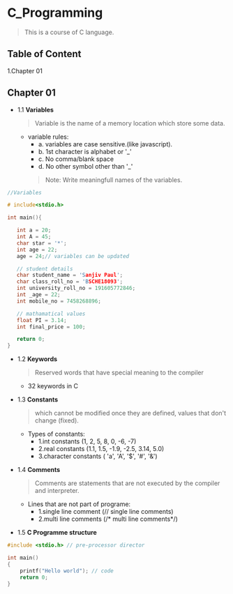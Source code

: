 # C_Programming
>This is a course of C language.
## Table of Content
1.Chapter 01

## Chapter 01
* 1.1 **Variables**
  >Variable is the name of a memory location which store some data.
  * variable rules:
    * a. variables are case sensitive.(like javascript).
    * b. 1st character is alphabet or '_'
    * c. No comma/blank space
    * d. No other symbol other than '_'
     >Note: Write meaningfull names of the variables.

 ```c
//Variables

# include<stdio.h>

int main(){

    int a = 20;
    int A = 45;
    char star = '*';
    int age = 22;
    age = 24;// variables can be updated

    // student details
    char student_name = 'Sanjiv Paul';
    char class_roll_no = 'BSCHE18093';
    int university_roll_no = 191605772846;
    int _age = 22;
    int mobile_no = 7458268896;

    // mathamatical values
    float PI = 3.14;
    int final_price = 100;

    return 0;
}
```


* 1.2 **Keywords**
  >Reserved words that have special meaning to the compiler
  * 32 keywords in C 



* 1.3 **Constants**
  >which cannot be modified once they are defined, values that don't change (fixed).
  * Types of constants:
    * 1.int constants (1, 2, 5, 8, 0, -6, -7)
    * 2.real constants (1.1, 1.5, -1.9, -2.5, 3.14, 5.0)
    * 3.character constants ( 'a', 'A', '$', '#', '&') 
   
   
   

* 1.4 **Comments**
  >Comments are statements that are not executed by the compiler and interpreter.
  * Lines that are not part of programe:
    * 1.single line comment (// single line comments)
    * 2.multi line comments (/* multi line comments*/)
  
  

* 1.5 **C Programme structure**
```c
#include <stdio.h> // pre-processor director

int main()
{
    printf("Hello world"); // code
    return 0;
}
```
   
